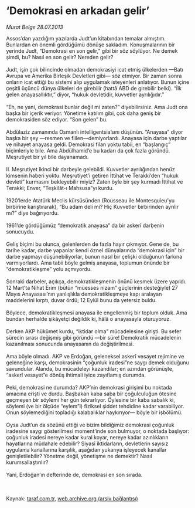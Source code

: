# ‘Demokrasi en arkadan gelir’

*Murat Belge 28.07.2013*

<div class="yazi">Assos’dan yazdığım yazılarda Judt’un kitabından temalar almıştım. Bunlardan en önemli gördüğümü dönüşe sakladım. Konuşmalarının bir yerinde Judt, “Demokrasi en son gelir,” gibi bir söz söylüyor. Ne demek şimdi, bu? Nasıl en son gelir? Nereden gelir?<br/><br/>Judt, işin çok bilincinde olmadan demokrasiyi icat etmiş ülkelerden —Batı Avrupa ve Amerika Birleşik Devletleri gibi— söz etmiyor. Bir zaman sonra onların icat ettiği bu sistemi alıp uygulamak isteyenleri anlatıyor. Bunun içine çeşitli üçüncü dünya ülkeleri de girebilir (hattâ ABD de girebilir belki). “İlk gelen anayasallıktır,” diyor, “hukuk devletidir, kuvvetler ayrılığıdır.”<br/><br/>“Eh, ne yani, demokrasi bunlar değil mi zaten?” diyebilirsiniz. Ama Judt ona başka bir içerik veriyor. Yönetime katılım gibi, çok daha geniş bir demokrasiden söz ediyor. “Son gelen” bu.<br/><br/>Abdülaziz zamanında Osmanlı intelligentsia’sını düşünün. “Anayasa” diyor başka bir şey —resmen ve fiilen—demiyorlardı. Anayasa için darbe yaptılar ve nihayet anayasa geldi. Demokrasi filan yoktu tabii, en “başlangıç” biçimleriyle bile. Ama Abdülhamid’e bu kadarı da çok fazla göründü. Meşrutiyet bir yıl bile dayanamadı.<br/><br/>II. Meşrutiyet ikinci bir darbeyle gelebildi. Kuvvetler ayrılığından henüz kimsenin haberi yoktu. Meşrutiyet’i getiren İttihat ve Terakki’den “hukuk devleti” kurmasını bekleyebilir miyiz? Zaten öyle bir şey kurmadı İttihat ve Terakki; Enver, “Teşkilât-ı Mahsusa”yı kurdu.<br/><br/>1920’lerde Atatürk Meclis kürsüsünden (Rousseau ile Montesquieu’yu birbirine karıştırarak), “Bu adam deli mi? Hiç Kuvvetler birbirinden ayrılır mı?” diye bağırıyordu.<br/><br/>1961’de gördüğümüz “demokratik anayasa” da bir askerî darbenin sonucuydu.<br/><br/>Geliş biçimi bu olunca, gelenlerden de fazla hayır çıkmıyor. Gene de, bu tarihe kadar, darbe yapanlar kendi öznel dünyalarında “demokrasi için” bir darbe yapmayı düşünebiliyorlar, bunun nasıl bir çelişki olduğunun farkına varmıyorlardı. Ama tabii böyle gelmiş anayasa, toplumun önünde bir “demokratikleşme” yolu açmıyordu.<br/><br/>Sonraki darbeler, açıkça, demokratikleşmenin önünü kesmek üzere yapıldı. 12 Mart’ta Nihat Erim (bütün “müesses nizam” güçlerinin desteğiyle) 27 Mayıs Anayasası’nın yanlışlıkla demokratikleşmeye kapı aralayan maddelerini kırptı, duvar ördü; 12 Eylül bunu da yetersiz buldu.<br/><br/>Böylece, demokratikleşmesi anayasa ile engellenmiş bir toplum olduk. Ama bundan herhalde şikâyetçi değildik ki, hâlâ o anayasayla oturuyoruz.<br/><br/>Derken AKP hükümet kurdu, “iktidar olma” mücadelesine girişti. Bu sefer sürecin sırası değişmiş gibi göründü —bir süre! Demokratik mücadelenin kazanılması sonucunda anayasanın da değiştirilmesi.<br/><br/>Ama böyle olmadı. AKP ve Erdoğan, geleneksel askerî vesayet rejimine ve geleneğine karşı, demokrasinin “çoğunluk iradesi”ne saygı demek olduğunu savundular. Alanda, bu mücadeleyi kazandılar; en azından görünüşte, “askerî vesayet”e dönüş ihtimali iyice zayıflamış durumda.<br/><br/>Peki, demokrasi ne durumda? AKP’nin demokrasi girişimi bu noktada amacına erişti ve durdu. Başbakan kaba saba bir çoğulculuğun ötesine geçmeyen bir söylemi her gün tekrarlıyor. Öylesine bir kaba sabalık ki, söylemi (ve bir ölçüde “eylem”i) fiziksel şiddet tehdidine kadar varabiliyor. Onun söylemediğini topladığı kalabalıklar haykırıyor— böyle bir işbölümü.<br/><br/>Oysa Judt’un da sözünü ettiği ve bizim bildiğimiz demokrasi çoğunluk iradesine saygı gösterilmesi moment’inde son bulmuyor, o noktada başlıyor: çoğunluk iradesi nereye kadar kural koyar, nereye kadar azınlıkların hayatlarına müdahale edebilir? Siyasî iktidarların, devletlerin sayısız uygulama kanallarına karşılık, aşağıdan yukarıya işleyecek kanallar genişletilebilir? Yönetme değil, yönetişme ne demektir? Nasıl kurumsallaştırılır?<br/><br/>Yani, Erdoğan’ın defterinde de, demokrasi en son sırada.<br/><br/><br/>
</div>

Kaynak: [taraf.com.tr](http://www.taraf.com.tr:80/murat-belge/makale-demokrasi-en-arkadan-gelir.htm), [web.archive.org (arşiv bağlantısı)](http://web.archive.org/web/20130731213940/http://www.taraf.com.tr:80/murat-belge/makale-demokrasi-en-arkadan-gelir.htm)
